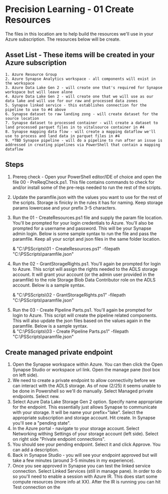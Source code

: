 # Precision Learning - 01 Create Resources

The files in this location are to help build the resources we'll use in your Azure subscription.  The resources below will be create.  


## Asset List - These items will be created in your Azure subscription 
	1. Azure Resource Group
	2. Azure Synapse Analytics workspace - all components will exist in the workspace
	3. Azure Data Lake Gen 2 - will create one that's required for Synapse workspace but will leave alone 
	4. Azure Data Lake Gen 2 - will create one that we will use as our data lake and will use for our raw and processed data zones 
	5. Synapse linked service - this establishes connection for the pipeline to use to #4 above 
	6. Synapse dataset to raw landing zong - will create dataset for the source location 
	7. Synapse dataset to processed container - will create a dataset to land processed parquet files in to vitalsource container in #4
	8. Synapse mapping data flow - will create a mapping dataflow we'll use to process and land data in parquet files in #4
	9. *TBD Synapse pipeline - will do a pipeline to run after an issue is addressed in creating pipelines via PowerShell that contain a mapping dataflow
	

## Steps 
1. Prereq check - Open your PowerShell editor/IDE of choice and open the file 00 - PreReqCheck.ps1.  This file contains commands to check for and/or install some of the pre-reqs needed to run the rest of the scripts.  
2. Update the paramfile.json with the values you want to use for the rest of the scripts.  Storage is finicky in the rules it has for naming.  Keep storage params lowercase and your prefix 3-5 characters.  
3. Run the 01 - CreateResources.ps1 file and supply the param file location.  You'll be prompted for your login credentials to Azure.  You'll also be prompted for a username and password.  This will be your Synapse admin login.  Below is some sample syntax to run the file and pass the paramfile.  Keep all your script and json files in the same folder location.  

    & "C:\PSScripts\01 - CreateResources.ps1" -filepath "C:\PSScripts\paramfile.json"
4. Run the 02 - GrantStorageRights.ps1.  You'll again be prompted for login to Azure.  This script will assign the rights needed to the ADLS storage account.  It will grant your account (or the admin user provided in the paramfile) to the role Storage Blob Data Contributor role on the ADLS account.  Below is a sample syntax.  

    & "C:\PSScripts\02 - GrantStorageRights.ps1" -filepath "C:\PSScripts\paramfile.json"

5. Run the 03 - Create Pipeline Parts.ps1.  You'll again be prompted for login to Azure.  This script will create the pipeline related components.  This will also update the json files based on the values again in the paramfile.  Below is a sample syntax.  
    & "C:\PSScripts\03 - Create Pipeline Parts.ps1" -filepath "C:\PSScripts\paramfile.json"
    
## Create managed private endpoint
1. Open the Synapse workspace within Azure.  You can then click the Open Synapse Studio or workspace url link.  Open the manage pane (tool box on left side).  
2. We need to create a private endpoint to allow connectivity before we can interact with the ADLS storage.  As of now (2/25) it seems unable to be done in Powershell so we'll do manually.  Select Managed private endpoints.  Select new.  
3. Select Azure Data Lake Storage Gen 2 option.  Specify name appropriate for the endpoint.  This essentially just allows Synapse to communicate with your storage.  It will be name your prefix+"lake".  Select the appropriate subscription and storage account.  Hit create.  In Synapse you'll see a "pending state".  
4. In the Azure portal - navigate to your storage account.  Select Networking withing Settings of your storage account (left side).  Select on right side "Private endpoint connections".  
5. You should see your pending endpoint.  Select it and click Approve.  You can add a description.  
6. Back in Synapse Studio - you will see your endpoint approved but will take a few minutes (around 3-5 minutes in my experience). 
7. Once you see approved in Synapse you can test the linked service connection.  Select Linked Services (still in manage pane).  In order to do so you'll need to enable a session with Azure IR.  This does start some compute resources (more info at XX).  After the IR is running you can hit Test connection on the 
